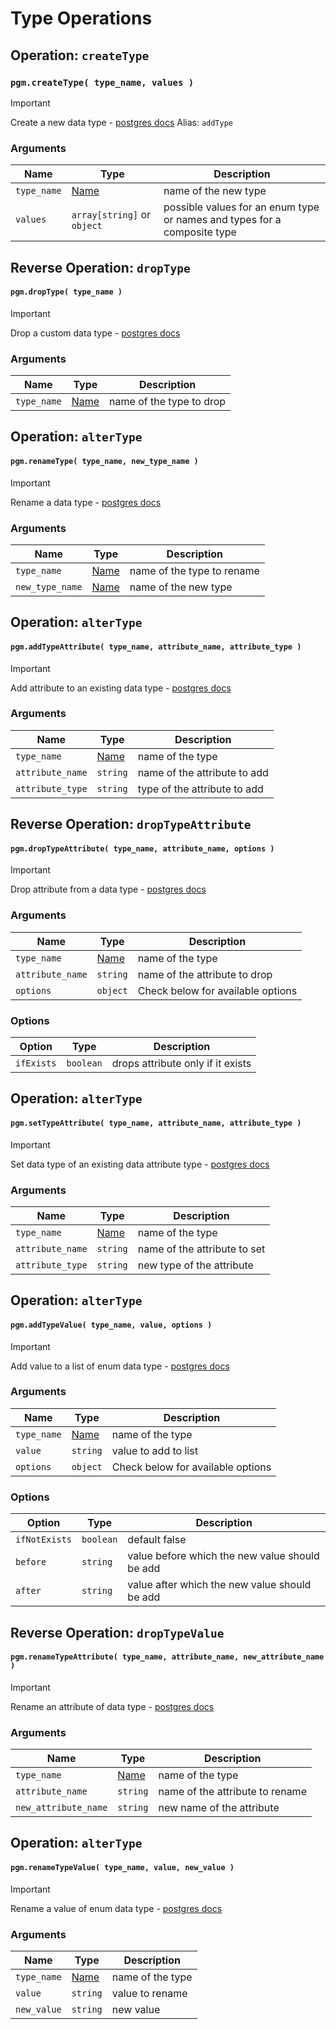 # Type Operations

## Operation: `createType`

### `pgm.createType( type_name, values )`

> [!IMPORTANT]
> Create a new data type - [postgres docs](http://www.postgresql.org/docs/current/static/sql-createtype.html)
> Alias: `addType`

### Arguments

| Name        | Type                        | Description                                                              |
| ----------- | --------------------------- | ------------------------------------------------------------------------ |
| `type_name` | [Name](/migrations/#types)  | name of the new type                                                     |
| `values`    | `array[string]` or `object` | possible values for an enum type or names and types for a composite type |

## Reverse Operation: `dropType`

#### `pgm.dropType( type_name )`

> [!IMPORTANT]
> Drop a custom data type - [postgres docs](http://www.postgresql.org/docs/current/static/sql-droptype.html)

### Arguments

| Name        | Type                       | Description              |
| ----------- | -------------------------- | ------------------------ |
| `type_name` | [Name](/migrations/#types) | name of the type to drop |

## Operation: `alterType`

#### `pgm.renameType( type_name, new_type_name )`

> [!IMPORTANT]
> Rename a data type - [postgres docs](http://www.postgresql.org/docs/current/static/sql-altertype.html)

### Arguments

| Name            | Type                       | Description                |
| --------------- | -------------------------- | -------------------------- |
| `type_name`     | [Name](/migrations/#types) | name of the type to rename |
| `new_type_name` | [Name](/migrations/#types) | name of the new type       |

## Operation: `alterType`

#### `pgm.addTypeAttribute( type_name, attribute_name, attribute_type )`

> [!IMPORTANT]
> Add attribute to an existing data
> type - [postgres docs](http://www.postgresql.org/docs/current/static/sql-altertype.html)

### Arguments

| Name             | Type                       | Description                  |
| ---------------- | -------------------------- | ---------------------------- |
| `type_name`      | [Name](/migrations/#types) | name of the type             |
| `attribute_name` | `string`                   | name of the attribute to add |
| `attribute_type` | `string`                   | type of the attribute to add |

## Reverse Operation: `dropTypeAttribute`

#### `pgm.dropTypeAttribute( type_name, attribute_name, options )`

> [!IMPORTANT]
> Drop attribute from a data type - [postgres docs](http://www.postgresql.org/docs/current/static/sql-altertype.html)

### Arguments

| Name             | Type                       | Description                       |
| ---------------- | -------------------------- | --------------------------------- |
| `type_name`      | [Name](/migrations/#types) | name of the type                  |
| `attribute_name` | `string`                   | name of the attribute to drop     |
| `options`        | `object`                   | Check below for available options |

### Options

| Option     | Type      | Description                       |
| ---------- | --------- | --------------------------------- |
| `ifExists` | `boolean` | drops attribute only if it exists |

## Operation: `alterType`

#### `pgm.setTypeAttribute( type_name, attribute_name, attribute_type )`

> [!IMPORTANT]
> Set data type of an existing data attribute
> type - [postgres docs](http://www.postgresql.org/docs/current/static/sql-altertype.html)

### Arguments

| Name             | Type                       | Description                  |
| ---------------- | -------------------------- | ---------------------------- |
| `type_name`      | [Name](/migrations/#types) | name of the type             |
| `attribute_name` | `string`                   | name of the attribute to set |
| `attribute_type` | `string`                   | new type of the attribute    |

## Operation: `alterType`

#### `pgm.addTypeValue( type_name, value, options )`

> [!IMPORTANT]
> Add value to a list of enum data
> type - [postgres docs](http://www.postgresql.org/docs/current/static/sql-altertype.html)

### Arguments

| Name        | Type                       | Description                       |
| ----------- | -------------------------- | --------------------------------- |
| `type_name` | [Name](/migrations/#types) | name of the type                  |
| `value`     | `string`                   | value to add to list              |
| `options`   | `object`                   | Check below for available options |

### Options

| Option        | Type      | Description                                    |
| ------------- | --------- | ---------------------------------------------- |
| `ifNotExists` | `boolean` | default false                                  |
| `before`      | `string`  | value before which the new value should be add |
| `after`       | `string`  | value after which the new value should be add  |

## Reverse Operation: `dropTypeValue`

#### `pgm.renameTypeAttribute( type_name, attribute_name, new_attribute_name )`

> [!IMPORTANT]
> Rename an attribute of data type - [postgres docs](http://www.postgresql.org/docs/current/static/sql-altertype.html)

### Arguments

| Name                 | Type                       | Description                     |
| -------------------- | -------------------------- | ------------------------------- |
| `type_name`          | [Name](/migrations/#types) | name of the type                |
| `attribute_name`     | `string`                   | name of the attribute to rename |
| `new_attribute_name` | `string`                   | new name of the attribute       |

## Operation: `alterType`

#### `pgm.renameTypeValue( type_name, value, new_value )`

> [!IMPORTANT]
> Rename a value of enum data type - [postgres docs](https://www.postgresql.org/docs/current/static/sql-altertype.html)

### Arguments

| Name        | Type                       | Description      |
| ----------- | -------------------------- | ---------------- |
| `type_name` | [Name](/migrations/#types) | name of the type |
| `value`     | `string`                   | value to rename  |
| `new_value` | `string`                   | new value        |

